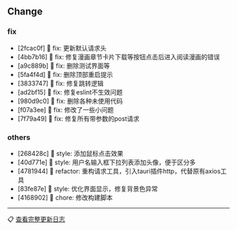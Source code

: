 ## Change

### fix

- [2fcac0f] 🐛 fix: 更新默认请求头
- [4bb7b16] 🐛 fix: 修复漫画章节卡片下载等按钮点击后进入阅读漫画的错误
- [a9c889b] 🐛 fix: 删除测试界面等
- [5fa4f4d] 🐛 fix: 删除顶部重启提示
- [3833747] 🐛 fix: 修复跳转逻辑
- [ad2bf15] 🐛 fix: 修复eslint不生效问题
- [980d9c0] 🐛 fix: 删除各种未使用代码
- [f07a3ee] 🐛 fix: 修改了一些小问题
- [7f79a49] 🐛 fix: 修复所有带参数的post请求

### others

- [268428c] 🌈 style: 添加鼠标点击效果
- [40d771e] 🌈 style: 用户名输入框下拉列表添加头像，便于区分多
- [4781944] 🦄 refactor: 重构请求工具，引入tauri插件http，代替原有axios工具
- [83fe87e] 🌈 style: 优化界面显示，修复背景色异常
- [4168902] 🐳 chore: 修改构建脚本

---
📋 [查看完整更新日志](https://github.com/caolib/doki/compare/v1.1.1...v1.2.1)
